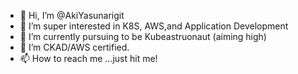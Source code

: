 - 👋 Hi, I’m @AkiYasunarigit
- 👀 I’m super interested in K8S, AWS,and Application Development
- 🌱 I’m currently pursuing to be Kubeastruonaut (aiming high)
- 🌱 I’m CKAD/AWS certified.
- 📫 How to reach me ...just hit me!

<!---
AkiYasunarigit/AkiYasunarigit is a ✨ special ✨ repository because its `README.md` (this file) appears on your GitHub profile.
You can click the Preview link to take a look at your changes.
--->
